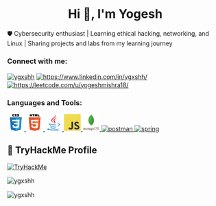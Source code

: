 <h1 align="center">Hi 👋, I'm Yogesh</h1>

🛡️ Cybersecurity enthusiast | Learning ethical hacking, networking, and Linux | Sharing projects and labs from my learning journey

<h3 align="left">Connect with me:</h3>
<p align="left">
<a href="https://twitter.com/ygxshh" target="blank"><img align="center" src="https://raw.githubusercontent.com/rahuldkjain/github-profile-readme-generator/master/src/images/icons/Social/twitter.svg" alt="ygxshh" height="30" width="40" /></a>
<a href="https://www.linkedin.com/in/ygxshh/" target="blank"><img align="center" src="https://raw.githubusercontent.com/rahuldkjain/github-profile-readme-generator/master/src/images/icons/Social/linked-in-alt.svg" alt="https://www.linkedin.com/in/ygxshh/" height="30" width="40" /></a>
<a href="https://leetcode.com/u/yogeshmishra18/" target="blank"><img align="center" src="https://raw.githubusercontent.com/rahuldkjain/github-profile-readme-generator/master/src/images/icons/Social/leet-code.svg" alt="https://leetcode.com/u/yogeshmishra18/" height="30" width="40" /></a>
</p>

<h3 align="left">Languages and Tools:</h3>
<p align="left"> <a href="https://www.w3schools.com/css/" target="_blank" rel="noreferrer"> <img src="https://raw.githubusercontent.com/devicons/devicon/master/icons/css3/css3-original-wordmark.svg" alt="css3" width="40" height="40"/> </a> <a href="https://www.w3.org/html/" target="_blank" rel="noreferrer"> <img src="https://raw.githubusercontent.com/devicons/devicon/master/icons/html5/html5-original-wordmark.svg" alt="html5" width="40" height="40"/> </a> <a href="https://www.java.com" target="_blank" rel="noreferrer"> <img src="https://raw.githubusercontent.com/devicons/devicon/master/icons/java/java-original.svg" alt="java" width="40" height="40"/> </a> <a href="https://developer.mozilla.org/en-US/docs/Web/JavaScript" target="_blank" rel="noreferrer"> <img src="https://raw.githubusercontent.com/devicons/devicon/master/icons/javascript/javascript-original.svg" alt="javascript" width="40" height="40"/> </a> <a href="https://www.mongodb.com/" target="_blank" rel="noreferrer"> <img src="https://raw.githubusercontent.com/devicons/devicon/master/icons/mongodb/mongodb-original-wordmark.svg" alt="mongodb" width="40" height="40"/> </a> <a href="https://postman.com" target="_blank" rel="noreferrer"> <img src="https://www.vectorlogo.zone/logos/getpostman/getpostman-icon.svg" alt="postman" width="40" height="40"/> </a> <a href="https://spring.io/" target="_blank" rel="noreferrer"> <img src="https://www.vectorlogo.zone/logos/springio/springio-icon.svg" alt="spring" width="40" height="40"/> </a> </p>

## 🧠 TryHackMe Profile

[![TryHackMe](https://tryhackme-badges.s3.amazonaws.com/yogxsh.18.png)](https://tryhackme.com/p/yogxsh.18)


<p><img align="center" src="https://github-readme-stats.vercel.app/api/top-langs?username=ygxshh&show_icons=true&locale=en&layout=compact" alt="ygxshh" /></p>

<p><img align="center" src="https://github-readme-streak-stats.herokuapp.com/?user=ygxshh&" alt="ygxshh" /></p>
